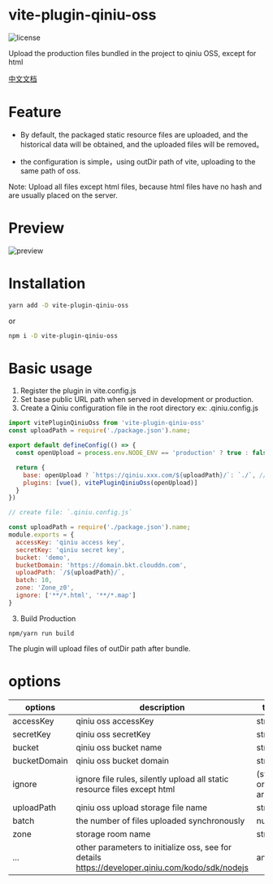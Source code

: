 vite-plugin-qiniu-oss
=======
![license](https://qiniu.other.cq-wnl.com/1672110731.png)

Upload the production files bundled in the project to qiniu OSS, except for html

[中文文档](https://github.com/th-come/vite-plugin-qiniu-oss/blob/main/README_CN.md)

# Feature

- By default, the packaged static resource files are uploaded, and the historical data will be obtained, and the uploaded files will be removed。

- the configuration is simple，using outDir path of vite, uploading to the same path of oss.

Note: Upload all files except html files, because html files have no hash and are usually placed on the server.

# Preview

![preview](https://qiniu.other.cq-wnl.com/1672381353.png)

# Installation

```bash
yarn add -D vite-plugin-qiniu-oss
```

or

```bash
npm i -D vite-plugin-qiniu-oss
```

# Basic usage

1. Register the plugin in vite.config.js
2. Set base public URL path when served in development or production.
3. Create a Qiniu configuration file in the root directory ex: .qiniu.config.js

```Javascript
import vitePluginQiniuOss from 'vite-plugin-qiniu-oss'
const uploadPath = require('./package.json').name;

export default defineConfig(() => {
  const openUpload = process.env.NODE_ENV == 'production' ? true : false

  return {
    base: openUpload ? `https://qiniu.xxx.com/${uploadPath}/`: `./`, // same with webpack public path
	plugins: [vue(), vitePluginQiniuOss(openUpload)]
  }
})

// create file: `.qiniu.config.js`

const uploadPath = require('./package.json').name;
module.exports = {
  accessKey: 'qiniu access key',
  secretKey: 'qiniu secret key',
  bucket: 'demo',
  bucketDomain: 'https://domain.bkt.clouddn.com',
  uploadPath: `/${uploadPath}/`,
  batch: 10,
  zone: 'Zone_z0',
  ignore: ['**/*.html', '**/*.map']
}
```

3. Build Production

```
npm/yarn run build
```

The plugin will upload files of outDir path after bundle.

# options

| options         | description                                             | type    | default       |
|-----------------|---------------------------------------------------------|---------|---------------|
| accessKey       | qiniu oss accessKey                                     | string  |               |
| secretKey       | qiniu oss secretKey                                     | string  |               |
| bucket          | qiniu oss bucket name                                   | string  |               |
| bucketDomain    | qiniu oss bucket domain                                 | string  |               |
| ignore      	  | ignore file rules, silently upload all static resource files except html     | (string or array)  | `'**/*.html'` |
| uploadPath      | qiniu oss upload storage file name						| string  |               |
| batch           | the number of files uploaded synchronously              | number | 10         	|
| zone            | storage room name                                       | string | `'Zone_z0'`    |
| ...             | other parameters to initialize oss, see for details https://developer.qiniu.com/kodo/sdk/nodejs | any | |

